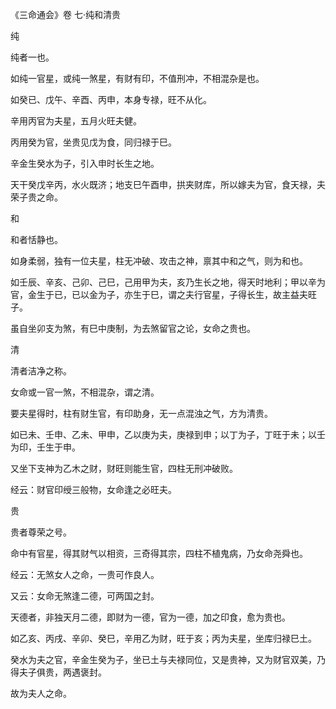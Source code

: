 《三命通会》卷 七·纯和清贵

纯

纯者一也。

如纯一官星，或纯一煞星，有财有印，不值刑冲，不相混杂是也。

如癸已、戊午、辛酉、丙申，本身专禄，旺不从化。

辛用丙官为夫星，五月火旺夫健。

丙用癸为官，坐贵见戊为食，同归禄于巳。

辛金生癸水为子，引入申时长生之地。

天干癸戊辛丙，水火既济；地支巳午酉申，拱夹财库，所以嫁夫为官，食天禄，夫荣子贵之命。

和

和者恬静也。

如身柔弱，独有一位夫星，柱无冲破、攻击之神，禀其中和之气，则为和也。

如壬辰、辛亥、己卯、己巳，己用甲为夫，亥乃生长之地，得天时地利；甲以辛为官，金生于已，已以金为子，亦生于巳，谓之夫行官星，子得长生，故主益夫旺子。

虽自坐卯支为煞，有巳中庚制，为去煞留官之论，女命之贵也。

清

清者洁净之称。

女命或一官一煞，不相混杂，谓之清。

要夫星得时，柱有财生官，有印助身，无一点混浊之气，方为清贵。

如已未、壬申、乙未、甲申，乙以庚为夫，庚禄到申；以丁为子，丁旺于未；以壬为印，壬生于申。

又坐下支神为乙木之财，财旺则能生官，四柱无刑冲破败。

经云：财官印绶三般物，女命逢之必旺夫。

贵

贵者尊荣之号。

命中有官星，得其财气以相资，三奇得其宗，四柱不植鬼病，乃女命尧舜也。

经云：无煞女人之命，一贵可作良人。

又云：女命无煞逢二德，可两国之封。

天德者，非独天月二德，即财为一德，官为一德，加之印食，愈为贵也。

如乙亥、丙戌、辛卯、癸巳，辛用乙为财，旺于亥；丙为夫星，坐库归禄巳土。

癸水为夫之官，辛金生癸为子，坐已土与夫禄同位，又是贵神，又为财官双美，乃得夫子俱贵，两遇褒封。

故为夫人之命。

